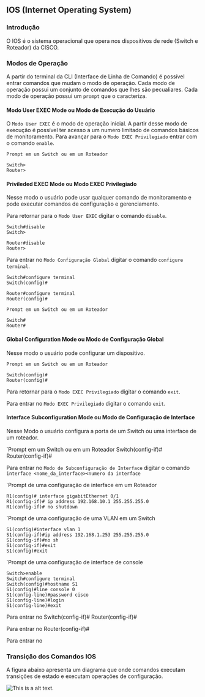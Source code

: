 ## IOS (Internet Operating System)

### Introdução 
>
O IOS é o sistema operacional que opera nos dispositivos de rede (Switch e Roteador) da CISCO.
>

### Modos de Operação
>
A partir do terminal da CLI (Interface de Linha de Comando) é possível entrar comandos que mudam o modo de operação. Cada modo de operação possui um conjunto de comandos que lhes são pecualiares. Cada modo de operação possui um `prompt` que o caracteriza. 
>

#### Modo User EXEC Mode ou Modo de Execução do Usuário
>
O `Modo User EXEC` é o modo de operação inicial. A partir desse modo de execução é possível ter acesso a um numero limitado de comandos básicos de monitoramento. Para avançar para o `Modo EXEC Privilegiado` entrar com o comando `enable`.
>
>
`Prompt em um Switch ou em um Roteador`
>
```
Switch>
Router>
````

#### Privileded EXEC Mode ou Modo EXEC Privilegiado
>
Nesse modo o usuário pode usar qualquer comando de monitoramento e pode executar comandos de configuração e gerenciamento. 
>
>
Para retornar para o `Modo User EXEC` digitar o comando `disable`.
>
```
Switch#disable 
Switch>

Router#disable
Router>
````
>
Para entrar no `Modo Configuração Global` digitar o comando `configure terminal`.
>
```
Switch#configure terminal
Switch(config)#

Router#configure terminal
Router(config)# 
````
>
`Prompt em um Switch ou em um Roteador`
>
```
Switch#
Router# 
````

#### Global Configuration Mode ou Modo de Configuração Global
>
Nesse modo o usuário pode configurar um dispositivo. 
>
>
`Prompt em um Switch ou em um Roteador`
>
```
Switch(config)#
Router(config)# 
````
>
Para retornar para o `Modo EXEC Privilegiado` digitar o comando `exit`.
>
>
Para entrar no `Modo EXEC Privilegiado` digitar o comando `exit`.
>

#### Interface Subconfiguration Mode ou Modo de Configuração de Interface
>
Nesse Modo o usuário configura a porta de um Switch ou uma interface de um roteador.
>

`Prompt em um Switch ou em um Roteador
Switch(config-if)#
Router(config-if)#
>
Para entrar no `Modo de Subconfiguração de Interface` digitar o comando `interface <nome_da_interface><numero da interface`
>

`Prompt de uma configuração de interface em um Roteador
```
R1(config)# interface gigabitEthernet 0/1
R1(config-if)# ip address 192.168.10.1 255.255.255.0
R1(config-if)# no shutdown
```


`Prompt de uma configuração de uma VLAN em um Switch
```
S1(config)#interface vlan 1
S1(config-if)#ip address 192.168.1.253 255.255.255.0
S1(config-if)#no sh
S1(config-if)#exit
S1(config)#exit
```

>
`Prompt de uma configuração de interface de console
```
Switch>enable
Switch#configure terminal
Switch(config)#hostname S1
S1(config)#line console 0
S1(config-line)#password cisco
S1(config-line)#login
S1(config-line)#exit
```

>
Para entrar no
Switch(config-if)#
Router(config-if)#

>
Para entrar no
Router(config-if)#
>
Para entrar no

### Transição dos Comandos IOS
>
A figura abaixo apresenta um diagrama que onde comandos executam transições de estado e executam operações de configuração.   
>

![This is a alt text.](/99-figuras/comandos_IOS.png "Estrutura dos comandos IOS.")
